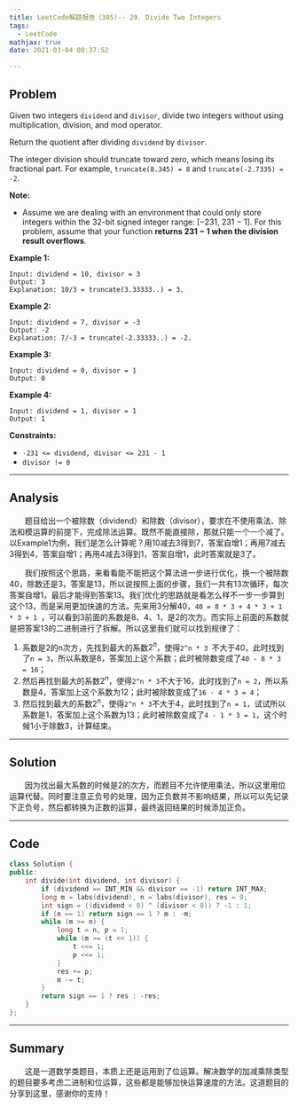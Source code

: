 ```yaml
---
title: LeetCode解题报告（305)-- 29. Divide Two Integers
tags:
  - LeetCode
mathjax: true
date: 2021-03-04 00:37:52

---
```


## Problem

Given two integers `dividend` and `divisor`, divide two integers without using multiplication, division, and mod operator.

Return the quotient after dividing `dividend` by `divisor`.

The integer division should truncate toward zero, which means losing its fractional part. For example, `truncate(8.345) = 8` and `truncate(-2.7335) = -2`.

**Note:**

- Assume we are dealing with an environment that could only store integers within the 32-bit signed integer range: [−231,  231 − 1]. For this problem, assume that your function **returns 231 − 1 when the division result overflows**.

<!-- more -->

**Example 1:**

```
Input: dividend = 10, divisor = 3
Output: 3
Explanation: 10/3 = truncate(3.33333..) = 3.
```

**Example 2:**

```
Input: dividend = 7, divisor = -3
Output: -2
Explanation: 7/-3 = truncate(-2.33333..) = -2.
```

**Example 3:**

```
Input: dividend = 0, divisor = 1
Output: 0
```

**Example 4:**

```
Input: dividend = 1, divisor = 1
Output: 1
```

**Constraints:**

- `-231 <= dividend, divisor <= 231 - 1`
- `divisor != 0`

------

## Analysis

&emsp;&emsp;题目给出一个被除数（dividend）和除数（divisor），要求在不使用乘法、除法和模运算的前提下，完成除法运算。既然不能直接除，那就只能一个一个减了。以Example1为例，我们是怎么计算呢？用10减去3得到7，答案自增1；再用7减去3得到4，答案自增1；再用4减去3得到1，答案自增1，此时答案就是3了。

&emsp;&emsp;我们按照这个思路，来看看能不能把这个算法进一步进行优化，换一个被除数40，除数还是3，答案是13，所以说按照上面的步骤，我们一共有13次循环，每次答案自增1，最后才能得到答案13。我们优化的思路就是看怎么样不一步一步算到这个13，而是采用更加快速的方法。先来用3分解40，`40 = 8 * 3 + 4 * 3 + 1 * 3 + 1 `，可以看到3前面的系数是8、4、1，是2的次方。而实际上前面的系数就是把答案13的二进制进行了拆解。所以这里我们就可以找到规律了：

1. 系数是2的n次方，先找到最大的系数$2 ^ n$，使得`2^n * 3 `不大于40，此时找到了`n = 3`，所以系数是8，答案加上这个系数；此时被除数变成了`40 - 8 * 3 = 16`；
2. 然后再找到最大的系数$2^n$，使得`2^n * 3`不大于16，此时找到了`n = 2`，所以系数是4，答案加上这个系数为12；此时被除数变成了`16 - 4 * 3 = 4`；
3. 然后找到最大的系数$2^n$，使得`2^n * 3`不大于4，此时找到了`n = 1`，试试所以系数是1，答案加上这个系数为13；此时被除数变成了`4 - 1 * 3 = 1`，这个时候1小于除数3，计算结束。

------

## Solution

&emsp;&emsp;因为找出最大系数的时候是2的次方，而题目不允许使用乘法，所以这里用位运算代替。同时要注意正负号的处理，因为正负数并不影响结果，所以可以先记录下正负号，然后都转换为正数的运算，最终返回结果的时候添加正负。

------

## Code

```c++
class Solution {
public:
    int divide(int dividend, int divisor) {
        if (dividend == INT_MIN && divisor == -1) return INT_MAX;
        long m = labs(dividend), n = labs(divisor), res = 0;
        int sign = ((dividend < 0) ^ (divisor < 0)) ? -1 : 1;
        if (n == 1) return sign == 1 ? m : -m;
        while (m >= n) {
            long t = n, p = 1;
            while (m >= (t << 1)) {
                t <<= 1;
                p <<= 1;
            }
            res += p;
            m -= t;
        }
        return sign == 1 ? res : -res;
    }
};
```

------

## Summary

&emsp;&emsp;这是一道数学类题目，本质上还是运用到了位运算。解决数学的加减乘除类型的题目要多考虑二进制和位运算，这些都是能够加快运算速度的方法。这道题目的分享到这里，感谢你的支持！
